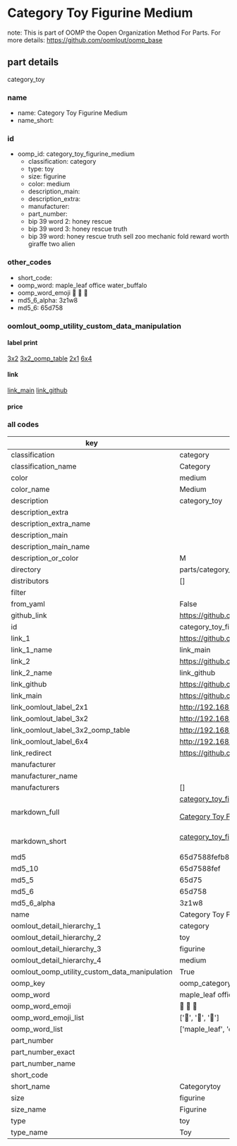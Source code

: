 # Category Toy Figurine Medium  

note: This is part of OOMP the Oopen Organization Method For Parts. For more details: https://github.com/oomlout/oomp_base

##  part details
  



category_toy



### name
* name: Category Toy Figurine Medium
* name_short: 
### id
* oomp_id: category_toy_figurine_medium
  * classification: category
  * type: toy
  * size: figurine
  * color: medium
  * description_main: 
  * description_extra: 
  * manufacturer: 
  * part_number: 
  * bip 39 word 2: honey rescue
  * bip 39 word 3: honey rescue truth
  * bip 39 word: honey rescue truth sell zoo mechanic fold reward worth giraffe two alien

### other_codes
* short_code: 
* oomp_word: maple_leaf office water_buffalo
* oomp_word_emoji :maple_leaf: :office: :water_buffalo:
* md5_6_alpha: 3z1w8
* md5_6: 65d758






### oomlout_oomp_utility_custom_data_manipulation
#### label print
[3x2](http://192.168.1.245:1112/?label=oomp%203z1w8)
[3x2_oomp_table](http://192.168.1.108:1112/?label=oomp%203z1w8)
[2x1](http://192.168.1.242:1112/?label=oomp%203z1w8)
[6x4](http://192.168.1.55:1112/?label=oomp%203z1w8)    

#### link

[link_main](https://github.com/oomlout/oomlout_oomp_version_1_messy/tree/main/parts/category_toy_figurine_medium) [link_github](https://github.com/oomlout/oomlout_oomp_version_1_messy/tree/main/parts/category_toy_figurine_medium)                             

#### price







### all codes 
| key | value |  
| --- | --- |  
| classification | category |  
| classification_name | Category |  
| color | medium |  
| color_name | Medium |  
| description | category_toy |  
| description_extra |  |  
| description_extra_name |  |  
| description_main |  |  
| description_main_name |  |  
| description_or_color | M  |  
| directory | parts/category_toy_figurine_medium |  
| distributors | [] |  
| filter |  |  
| from_yaml | False |  
| github_link | https://github.com/oomlout/oomlout_oomp_part_src/tree/main/parts/category_toy_figurine_medium |  
| id | category_toy_figurine_medium |  
| link_1 | https://github.com/oomlout/oomlout_oomp_version_1_messy/tree/main/parts/category_toy_figurine_medium |  
| link_1_name | link_main |  
| link_2 | https://github.com/oomlout/oomlout_oomp_version_1_messy/tree/main/parts/category_toy_figurine_medium |  
| link_2_name | link_github |  
| link_github | https://github.com/oomlout/oomlout_oomp_version_1_messy/tree/main/parts/category_toy_figurine_medium |  
| link_main | https://github.com/oomlout/oomlout_oomp_version_1_messy/tree/main/parts/category_toy_figurine_medium |  
| link_oomlout_label_2x1 | http://192.168.1.242:1112/?label=oomp%203z1w8 |  
| link_oomlout_label_3x2 | http://192.168.1.245:1112/?label=oomp%203z1w8 |  
| link_oomlout_label_3x2_oomp_table | http://192.168.1.108:1112/?label=oomp%203z1w8 |  
| link_oomlout_label_6x4 | http://192.168.1.55:1112/?label=oomp%203z1w8 |  
| link_redirect | https://github.com/oomlout/oomlout_oomp_version_1_messy/tree/main/parts/category_toy_figurine_medium |  
| manufacturer |  |  
| manufacturer_name |  |  
| manufacturers | [] |  
| markdown_full | [category_toy_figurine_medium](none)<br>[](none)<br>[Category Toy Figurine Medium](none)<br><br> |  
| markdown_short | [category_toy_figurine_medium](none)<br><br> |  
| md5 | 65d7588fefb8ab5228fffc37d3adcb69 |  
| md5_10 | 65d7588fef |  
| md5_5 | 65d75 |  
| md5_6 | 65d758 |  
| md5_6_alpha | 3z1w8 |  
| name | Category Toy Figurine Medium |  
| oomlout_detail_hierarchy_1 | category |  
| oomlout_detail_hierarchy_2 | toy |  
| oomlout_detail_hierarchy_3 | figurine |  
| oomlout_detail_hierarchy_4 | medium |  
| oomlout_oomp_utility_custom_data_manipulation | True |  
| oomp_key | oomp_category_toy_figurine_medium |  
| oomp_word | maple_leaf office water_buffalo |  
| oomp_word_emoji | :maple_leaf: :office: :water_buffalo: |  
| oomp_word_emoji_list | [':maple_leaf:', ':office:', ':water_buffalo:'] |  
| oomp_word_list | ['maple_leaf', 'office', 'water_buffalo'] |  
| part_number |  |  
| part_number_exact |  |  
| part_number_name |  |  
| short_code |  |  
| short_name | Categorytoy |  
| size | figurine |  
| size_name | Figurine |  
| type | toy |  
| type_name | Toy |  
